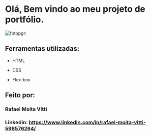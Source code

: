 # Olá, Bem vindo ao meu projeto de portfólio.

![fotopgit](https://github.com/user-attachments/assets/fc877bc7-bb27-4854-b413-1b67a694db81)



## Ferramentas utilizadas:

* HTML

* CSS

* Flex-box

## Feito por:

### Rafael Moita Vitti

### Linkedin: https://www.linkedin.com/in/rafael-moita-vitti-598576264/
